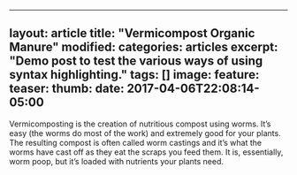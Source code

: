 
---
layout: article
title: "Vermicompost Organic Manure"
modified:
categories: articles
excerpt: "Demo post to test the various ways of using syntax highlighting."
tags: []
image:
  feature:
  teaser:
  thumb:
date: 2017-04-06T22:08:14-05:00
---

Vermicomposting is the creation of nutritious compost using worms. It’s easy (the worms do most of the work) and extremely good for your plants. The resulting compost is often called worm castings and it’s what the worms have cast off as they eat the scraps you feed them. It is, essentially, worm poop, but it’s loaded with nutrients your plants need.

